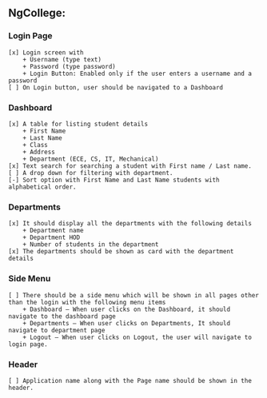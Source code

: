 ## NgCollege:

### Login Page
    [x] Login screen with
        + Username (type text)
        + Password (type password)
        + Login Button: Enabled only if the user enters a username and a password
    [ ] On Login button, user should be navigated to a Dashboard

### Dashboard
    [x] A table for listing student details
        + First Name
        + Last Name
        + Class
        + Address
        + Department (ECE, CS, IT, Mechanical)
    [x] Text search for searching a student with First name / Last name.
    [ ] A drop down for filtering with department.
    [-] Sort option with First Name and Last Name students with alphabetical order.

### Departments
    [x] It should display all the departments with the following details
        + Department name
        + Department HOD
        + Number of students in the department
    [x] The departments should be shown as card with the department details

### Side Menu
    [ ] There should be a side menu which will be shown in all pages other than the login with the following menu items
        + Dashboard – When user clicks on the Dashboard, it should navigate to the dashboard page
        + Departments – When user clicks on Departments, It should navigate to department page
        + Logout – When user clicks on Logout, the user will navigate to login page.

### Header
    [ ] Application name along with the Page name should be shown in the header.
